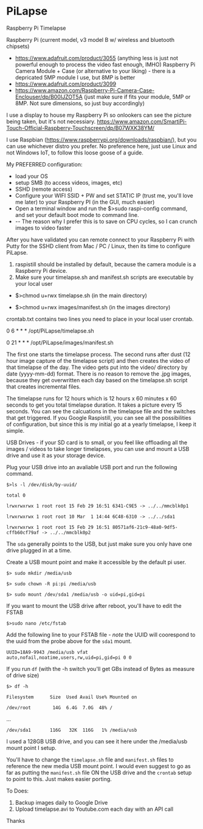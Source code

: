 # PiLapse
Raspberry Pi Timelapse

Raspberry Pi (current model, v3 model B w/ wireless and bluetooth chipsets)
- https://www.adafruit.com/product/3055 (anything less is just not powerful enough to process the video fast enough, IMHO)
Raspberry Pi Camera Module + Case (or alternative to your liking) - there is a depricated 5MP module I use, but 8MP is better
- https://www.adafruit.com/product/3099
- https://www.amazon.com/Raspberry-Pi-Camera-Case-Enclouser/dp/B00IJZOT5A (just make sure if fits your module, 5MP or 8MP. Not sure dimensions, so just buy accordingly)

I use a display to house my Raspberry Pi so onlookers can see the picture being taken, but it's not necessiary. 
https://www.amazon.com/SmartiPi-Touch-Official-Raspberry-Touchscreen/dp/B07WXK38YM/

I use Raspbian (https://www.raspberrypi.org/downloads/raspbian/), but you can use whichever distro you prefer. No preference here, just use Linux and not Windows IoT, to follow this loose goose of a guide.

My PREFERRED configuration:
- load your OS
- setup SMB (to access videos, images, etc)
- SSHD (remote access)
- Configure your WIFI SSID + PW and set STATIC IP (trust me, you'll love me later) to your Raspberry PI (in the GUI, much easier)
- Open a terminal window and run the $>sudo raspi-config command, and set your default boot mode to command line.
- -- The reason why I prefer this is to save on CPU cycles, so I can crunch images to video faster

After you have validated you can remote connect to your Raspberry Pi with Putty for the SSHD client from Mac / PC / Linux, then its time to configure PiLapse.

1. raspistill should be installed by default, because the camera module is a Raspberry Pi device.
2. Make sure your timelapse.sh and manifest.sh scripts are executable by your local user

- $>chmod u+rwx timelapse.sh (in the main directory)

- $>chmod u+rwx images/manifest.sh (in the images directory)

crontab.txt contains two lines you need to place in your local user crontab.

0 6 * * * /opt/PiLapse/timelapse.sh

0 21 * * * /opt/PiLapse/images/manifest.sh

The first one starts the timelapse process. The second runs after dust (12 hour image capture of the timelapse script) and then creates the video of that timelapse of the day. The video gets put into the video/ directory by date (yyyy-mm-dd) format. There is no reason to remove the .jpg images, because they get overwritten each day based on the timelapse.sh script that creates incremental files.

The timelapse runs for 12 hours which is 12 hours x 60 minutes x 60 seconds to get you total timelapse duration. It takes a picture every 15 seconds. You can see the calcuations in the timelapse file and the switches that get triggered. If you Google Raspistill, you can see all the possibilities of configuration, but since this is my initial go at a yearly timelapse, I keep it simple.

USB Drives - if your SD card is to small, or you feel like offloading all the images / videos to take longer timelapses, you can use and mount a USB drive and use it as your storage device.

Plug your USB drive into an avaliable USB port and run the following command.

`$>ls -l /dev/disk/by-uuid/`

`total 0`

`lrwxrwxrwx 1 root root 15 Feb 29 16:51 6341-C9E5 -> ../../mmcblk0p1`

`lrwxrwxrwx 1 root root 10 Mar  1 14:44 6C48-6310 -> ../../sda1`

`lrwxrwxrwx 1 root root 15 Feb 29 16:51 80571af6-21c9-48a0-9df5-cffb60cf79af -> ../../mmcblk0p2`


The `sda` generally points to the USB, but just make sure you only have one drive plugged in at a time.

Create a USB mount point and make it accessible by the default pi user. 

`$> sudo mkdir /media/usb`

`$> sudo chown -R pi:pi /media/usb`

`$> sudo mount /dev/sda1 /media/usb -o uid=pi,gid=pi`


If you want to mount the USB drive after reboot, you'll have to edit the FSTAB 

`$>sudo nano /etc/fstab`

Add the following line to your FSTAB file - *note* the UUID will coorespond to the uuid from the probe above for the `sda1` mount.

`UUID=18A9-9943 /media/usb vfat auto,nofail,noatime,users,rw,uid=pi,gid=pi 0 0`

If you run `df` (with the -h switch you'll get GBs instead of Bytes as measure of drive size) 

`$> df -h`

`Filesystem      Size  Used Avail Use% Mounted on`

`/dev/root        14G  6.4G  7.0G  48% /`

...

`/dev/sda1       116G   32K  116G   1% /media/usb`


I used a 128GB USB drive, and you can see it here under the /media/usb mount point I setup.

You'll have to change the `timelapse.sh` file and `manifest.sh` files to reference the new media USB mount point. I would even suggest to go as far as putting the `manifest.sh` file ON the USB drive and the `crontab` setup to point to this. Just makes easier porting.

To Does:

1. Backup images daily to Google Drive
2. Upload timelapse.avi to Youtube.com each day with an API call

Thanks


